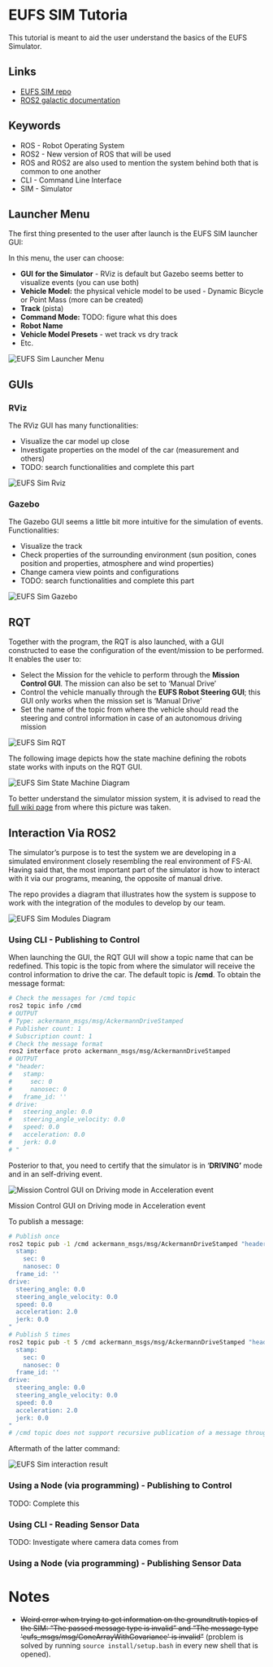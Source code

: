 # EUFS SIM Tutoria

This tutorial is meant to aid the user understand the basics of the EUFS Simulator.

## Links

- [EUFS SIM repo](https://gitlab.com/eufs/eufs_sim)
- [ROS2 galactic documentation](https://docs.ros.org/en/galactic/index.html)

## Keywords

- ROS - Robot Operating System
- ROS2 - New version of ROS that will be used
- ROS and ROS2 are also used to mention the system behind both that is common to one another
- CLI - Command Line Interface
- SIM - Simulator

## Launcher Menu

The first thing presented to the user after launch is the EUFS SIM launcher GUI:

In this menu, the user can choose:

- **GUI** **for the Simulator** - RViz is default but Gazebo seems better to visualize events (you can use both)
- **Vehicle Model:** the physical vehicle model to be used - Dynamic Bicycle or Point Mass (more can be created)
- **Track** (pista)
- **Command Mode:** TODO: figure what this does
- **Robot Name**
- **Vehicle Model Presets** - wet track vs dry track
- Etc.

![EUFS Sim Launcher Menu](../assets/sim_tutorial/eufs_sim_launcher_menu.png)

## GUIs

### RViz

The RViz GUI has many functionalities:

- Visualize the car model up close
- Investigate properties on the model of the car (measurement and others)
- TODO: search functionalities and complete this part

![EUFS Sim Rviz](../assets/sim_tutorial/eufs_sim_rviz.png)

### Gazebo

The Gazebo GUI seems a little bit more intuitive for the simulation of events. Functionalities:

- Visualize the track
- Check properties of the surrounding environment (sun position, cones position and properties, atmosphere and wind properties)
- Change camera view points and configurations
- TODO: search functionalities and complete this part

![EUFS Sim Gazebo](../assets/sim_tutorial/eufs_sim_gazebo.png)

## RQT

Together with the program, the RQT is also launched, with a GUI constructed to ease the configuration of the event/mission to be performed. It enables the user to:

- Select the Mission for the vehicle to perform through the **************************************Mission Control GUI**************************************. The mission can also be set to ‘Manual Drive’
- Control the vehicle manually through the **********************************************EUFS Robot Steering GUI**********************************************; this GUI only works when the mission set is ‘Manual Drive’
- Set the name of the topic from where the vehicle should read the steering and control information in case of an autonomous driving mission

![EUFS Sim RQT](../assets/sim_tutorial/eufs_sim_rqt.png)

The following image depicts how the state machine defining the robots state works with inputs on the RQT GUI.

![EUFS Sim State Machine Diagram](../assets/sim_tutorial/eufs_sim_statemachine_diagram.png)

To better understand the simulator mission system, it is advised to read the [full wiki page](https://gitlab.com/eufs/eufs_sim/-/wikis/State-Machine) from where this picture was taken.

## Interaction Via ROS2

The simulator’s purpose is to test the system we are developing in a simulated environment closely resembling the real environment of FS-AI. Having said that, the most important part of the simulator is how to interact with it via our programs, meaning, the opposite of manual drive.

The repo provides a diagram that illustrates how the system is suppose to work with the integration of the modules to develop by our team.

![EUFS Sim Modules Diagram](../assets/sim_tutorial/eufs_sim_modules_diagram.png)

### Using CLI - Publishing to Control

When launching the GUI, the RQT GUI will show a topic name that can be redefined. This topic is the topic from where the simulator will receive the control information to drive the car. The default topic is **/cmd**. To obtain the message format:

 

```bash
# Check the messages for /cmd topic 
ros2 topic info /cmd
# OUTPUT
# Type: ackermann_msgs/msg/AckermannDriveStamped
# Publisher count: 1
# Subscription count: 1
# Check the message format
ros2 interface proto ackermann_msgs/msg/AckermannDriveStamped
# OUTPUT
# "header:
#   stamp:
#     sec: 0
#     nanosec: 0
#   frame_id: ''
# drive:
#   steering_angle: 0.0
#   steering_angle_velocity: 0.0
#   speed: 0.0
#   acceleration: 0.0
#   jerk: 0.0
# "
```

Posterior to that, you need to certify that the simulator is in ‘****DRIVING’**** mode and in an self-driving event.

![Mission Control GUI on Driving mode in Acceleration event](../assets/sim_tutorial/eufs_sim_interaction_mission_control.png)

Mission Control GUI on Driving mode in Acceleration event

To publish a message:

```bash
# Publish once
ros2 topic pub -1 /cmd ackermann_msgs/msg/AckermannDriveStamped "header:
  stamp:
    sec: 0
    nanosec: 0
  frame_id: ''
drive:
  steering_angle: 0.0
  steering_angle_velocity: 0.0
  speed: 0.0
  acceleration: 2.0
  jerk: 0.0
"
# Publish 5 times
ros2 topic pub -t 5 /cmd ackermann_msgs/msg/AckermannDriveStamped "header:
  stamp:
    sec: 0
    nanosec: 0
  frame_id: ''
drive:
  steering_angle: 0.0
  steering_angle_velocity: 0.0
  speed: 0.0
  acceleration: 2.0
  jerk: 0.0
"
# /cmd topic does not support recursive publication of a message through CLI
```

Aftermath of the latter command:

![EUFS Sim interaction result](../assets/sim_tutorial/eufs_sim_interaction_result_gazebo.png)

### Using a Node (via programming) - Publishing to Control

TODO: Complete this

### Using CLI - Reading Sensor Data

TODO: Investigate where camera data comes from

### Using a Node (via programming) - Publishing Sensor Data

# Notes

- ~~Weird error when trying to get information on the groundtruth topics of the SIM: “The passed message type is invalid” and “The message type 'eufs_msgs/msg/ConeArrayWithCovariance' is invalid”~~ (problem is solved by running `source install/setup.bash` in every new shell that is opened).
